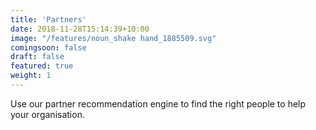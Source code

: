 ```yaml
---
title: 'Partners'
date: 2018-11-28T15:14:39+10:00
image: "/features/noun_shake hand_1885509.svg"
comingsoon: false
draft: false
featured: true
weight: 1
---
```


Use our partner recommendation engine to find the right people to help your organisation.